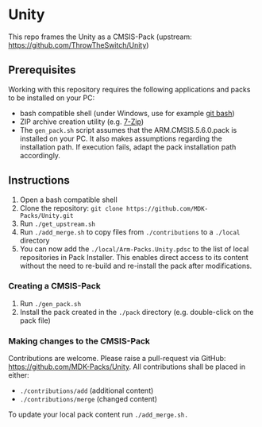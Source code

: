 # Unity
This repo frames the Unity as a CMSIS-Pack (upstream: https://github.com/ThrowTheSwitch/Unity)

## Prerequisites
Working with this repository requires the following applications and packs to be installed on your PC:
- bash compatible shell (under Windows, use for example [git bash](https://gitforwindows.org/))
- ZIP archive creation utility (e.g. [7-Zip](https://www.7-zip.org/))
- The `gen_pack.sh` script assumes that the ARM.CMSIS.5.6.0.pack is installed on your PC. It also makes assumptions regarding the installation path. If execution fails, adapt the pack installation path accordingly.

## Instructions
1. Open a bash compatible shell
2. Clone the repository: `git clone https://github.com/MDK-Packs/Unity.git`
3. Run `./get_upstream.sh`
4. Run `./add_merge.sh` to copy files from `./contributions` to a `./local` directory
5. You can now add the `./local/Arm-Packs.Unity.pdsc` to the list of local repositories in Pack Installer. This enables direct access to its content without the need to re-build and re-install the pack after modifications.

### Creating a CMSIS-Pack
1. Run `./gen_pack.sh`
2. Install the pack created in the `./pack` directory (e.g. double-click on the pack file)

### Making changes to the CMSIS-Pack
Contributions are welcome. Please raise a pull-request via GitHub: https://github.com/MDK-Packs/Unity. All contributions shall be placed in either:  
- `./contributions/add` (additional content)
- `./contributions/merge` (changed content)

To update your local pack content run `./add_merge.sh.`
